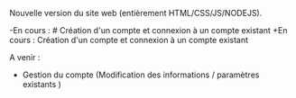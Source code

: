 Nouvelle version du site web (entièrement HTML/CSS/JS/NODEJS).
  
 -En cours : # Création d'un compte et connexion à un compte existant
 +En cours : Création d'un compte et connexion à un compte existant
  
  A venir :
  - Gestion du compte (Modification des informations / paramètres existants )
